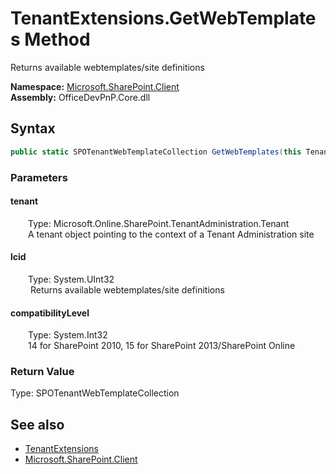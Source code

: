 # TenantExtensions.GetWebTemplates Method  
 Returns available webtemplates/site definitions   

**Namespace:** [Microsoft.SharePoint.Client](Microsoft.SharePoint.Client.md)  
**Assembly:** OfficeDevPnP.Core.dll  
## Syntax
```C#
public static SPOTenantWebTemplateCollection GetWebTemplates(this Tenant tenant, UInt32 lcid, Int32 compatibilityLevel)
```
### Parameters
#### tenant  
&emsp;&emsp;Type: Microsoft.Online.SharePoint.TenantAdministration.Tenant  
&emsp;&emsp;A tenant object pointing to the context of a Tenant Administration site  

  

#### lcid  
&emsp;&emsp;Type: System.UInt32  
&emsp;&emsp; Returns available webtemplates/site definitions   

  

#### compatibilityLevel  
&emsp;&emsp;Type: System.Int32  
&emsp;&emsp;14 for SharePoint 2010, 15 for SharePoint 2013/SharePoint Online  

  

### Return Value
Type: SPOTenantWebTemplateCollection  
  


## See also
- [TenantExtensions](Microsoft.SharePoint.Client.TenantExtensions.md) 
- [Microsoft.SharePoint.Client](Microsoft.SharePoint.Client.md) 
